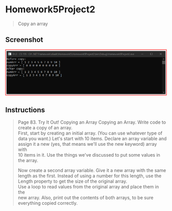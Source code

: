# Homework5Project2
> Copy an array

## Screenshot
![screenshot](Homework5Project2.png)

## Instructions
> Page 83. Try It Out! Copying an Array
> Copying an Array.  Write code to create a copy of an array.  
> First, start by creating an initial array. (You can use whatever type of  
> data you want.) Let's start with 10 items.  Declare an array variable and  
> assign it a new (yes, that means we'll use the new keyword) array with  
> 10 items in it. Use the things we've discussed to put some values in  
> the array.  
> 
> Now create a second array variable. Give it a new array with the same  
> length as the first. Instead of using a number for this length, use the  
> Length property to get the size of the original array.  
> Use a loop to read values from the original array and place them in the  
> new array. Also, print out the contents of both arrays, to be sure  
> everything copied correctly.